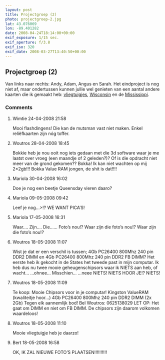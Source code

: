 ```yaml
---
layout: post
title: Projectgroep (2)
photo: projectgroep-2.jpg
lat: 43.076069
lon: -89.401282
date: 2008-04-24T18:14:00+00:00
exif_exposure: 1/15 sec.
exif_aperture: f/3.8
exif_iso: 320
exif_date: 2008-03-27T13:40:50+00:00
---
```


## Projectgroep (2)

<p>Van links naar rechts: Andy, Adam, Angus en Sarah. Het eindproject is nog niet af, maar ondertussen kunnen jullie wel genieten van een aantal andere kaarten die ik gemaakt heb: <a href="http://bertspaan.nl/uw/Lab1.html">vliegtuigjes</a>, <a href="http://bertspaan.nl/uw/Lab2.html">Wisconsin</a> en de <a href="http://bertspaan.nl/uw/Lab3.html">Mississippi</a>.</p>

<h3>Comments</h3>
<ol id="comments">
  <li>
    <span class="name">Wimtie</span>
    <span class="date">24-04-2008 21:58</span>
    <p>Mooi flashdingens! Die kan de mutsman vast niet maken. Enkel reliëfkaarten zijn nóg toffer.</p>
  </li>
  <li>
    <span class="name">Woutros</span>
    <span class="date">28-04-2008 18:45</span>
    <p>Bokkie heb je nou ooit nog iets gedaan met die 3d software waar je me laatst over vroeg (een maandje of 2 geleden?)? Of is die opdracht niet meer van de grond gekomen??
Bokka! Ik kan niet wachten op mij 2×2gb!!! Bokka Value RAM jongen, de shit is dat!!!!</p>
  </li>
  <li>
    <span class="name">Mariola</span>
    <span class="date">30-04-2008 16:02</span>
    <p>Doe je nog een beetje Queensday vieren daaro?</p>
  </li>
  <li>
    <span class="name">Mariola</span>
    <span class="date">09-05-2008 09:42</span>
    <p>Leef je nog…>!? WE WANT PICA’S!</p>
  </li>
  <li>
    <span class="name">Mariola</span>
    <span class="date">17-05-2008 16:31</span>
    <p>Waar…. Zijn…. Die…… Foto’s nou!? Waar zijn die foto’s nou!? Waar zijn die foto’s nou!?</p>
  </li>
  <li>
    <span class="name">Woutros</span>
    <span class="date">18-05-2008 11:07</span>
    <p>Wist je dat er een verschil is tussen;
4Gb PC26400 800Mhz 240 pin DDR2 DIMM en
4Gb PC26400 800Mhz 240 pin DDR2 FB DIMM?
Het eerste heb ik gekocht in de States het tweede past in mijn computar. Ik heb dus nu twee mooie geheugenschipsors waar ik NIETS aan heb, of wacht…
…ohnee…
Misschien…
…neee
NIETS! NIETS HOOR JE!? NIETS!</p>
  </li>
  <li>
    <span class="name">Woutros</span>
    <span class="date">18-05-2008 11:09</span>
    <p>Te koop:
Mooie Chipsors voor in je computar!
Kingston ValueRAM (kwaliteitje hoor…) 4Gb PC26400 800Mhz 240 pin DDR2 DIMM (2x 2Gb)
Tegen elk aannemlijk bod!
Bel Woutros: 0625138029
LET OP: Het gaat om DIMM en niet om FB DIMM. De chipsors zijn daarom volkomen waardeloos!</p>
  </li>
  <li>
    <span class="name">Woutros</span>
    <span class="date">18-05-2008 11:10</span>
    <p>Mooie vliegtuigje heb je daarzo!</p>
  </li>
  <li>
    <span class="name">Bert</span>
    <span class="date">18-05-2008 16:58</span>
    <p>OK, IK ZAL NIEUWE FOTO’S PLAATSEN!!!!!!!!!!</p>
  </li>
</ol>
